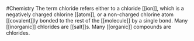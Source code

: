 #Chemistry 
The term chloride refers either to a chloride [[ion]], which is a negatively charged chlorine [[atom]], or a non-charged chlorine atom [[covalent]]ly bonded to the rest of the [[molecule]] by a single bond. Many [[inorganic]] chlorides are [[salt]]s. Many [[organic]] compounds are chlorides.